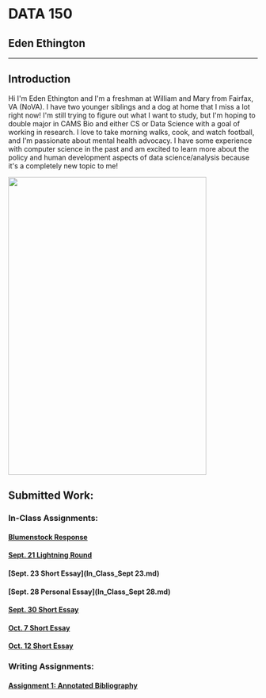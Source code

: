 # DATA 150

## Eden Ethington
---

## Introduction
Hi I'm Eden Ethington and I'm a freshman at William and Mary from Fairfax, VA (NoVA). I have two younger siblings and a dog at home that I miss a lot right now! I'm still trying to figure out what I want to study, but I'm hoping to double major in CAMS Bio and either CS or Data Science with a goal of working in research. I love to take morning walks, cook, and watch football, and I'm passionate about mental health advocacy. I have some experience with computer science in the past and am excited to learn more about the policy and human development aspects of data science/analysis because it's a completely new topic to me!

<img src="DSC_0003-Edit.jpg" width="400" height="600">

## Submitted Work:

### In-Class Assignments:

#### [Blumenstock Response](Blumenstock_Response.md)
#### [Sept. 21 Lightning Round](In_Class_Sept_21.md)
#### [Sept. 23 Short Essay](In_Class_Sept 23.md)
#### [Sept. 28 Personal Essay](In_Class_Sept 28.md)
#### [Sept. 30 Short Essay](In_Class_Sept_30.md)
#### [Oct. 7 Short Essay](In_Class_Oct_7.md)
#### [Oct. 12 Short Essay](In_Class_Oct_12.md)

### Writing Assignments:

#### [Assignment 1: Annotated Bibliography](A1_Annotated_Bibliography.md)
